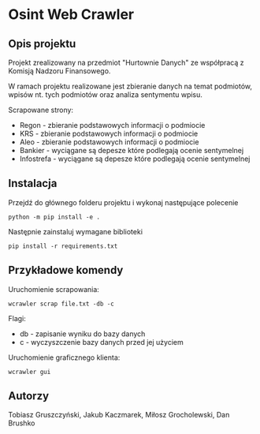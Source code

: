# Osint Web Crawler

## Opis projektu

Projekt zrealizowany na przedmiot "Hurtownie Danych" ze współpracą z Komisją Nadzoru Finansowego.

W ramach projektu realizowane jest zbieranie danych na temat podmiotów, wpisów nt. tych podmiotów oraz analiza sentymentu wpisu.

Scrapowane strony:
- Regon - zbieranie podstawowych informacji o podmiocie
- KRS - zbieranie podstawowych informacji o podmiocie
- Aleo - zbieranie podstawowych informacji o podmiocie
- Bankier - wyciągane są depesze które podlegają ocenie sentymelnej
- Infostrefa - wyciągane są depesze które podlegają ocenie sentymelnej

## Instalacja

Przejdź do głównego folderu projektu i wykonaj następujące polecenie

```commandline
python -m pip install -e .
```
Następnie zainstaluj wymagane biblioteki

```commandline
pip install -r requirements.txt
```

## Przykładowe komendy

Uruchomienie scrapowania:

```commandline
wcrawler scrap file.txt -db -c
```
Flagi:
- db - zapisanie wyniku do bazy danych
- c - wyczyszczenie bazy danych przed jej użyciem

Uruchomienie graficznego klienta:
```commandline
wcrawler gui
```

## Autorzy

Tobiasz Gruszczyński,
Jakub Kaczmarek,
Miłosz Grocholewski,
Dan Brushko

